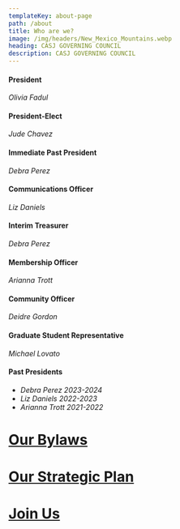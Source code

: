 ```yaml
---
templateKey: about-page
path: /about
title: Who are we?
image: /img/headers/New_Mexico_Mountains.webp
heading: CASJ GOVERNING COUNCIL
description: CASJ GOVERNING COUNCIL
---
```

#### President

*Olivia Fadul*

#### President-Elect

*Jude Chavez*

#### Immediate Past President

*Debra Perez*

#### Communications Officer

*Liz Daniels*

#### **Interim Treasurer**

*Debra Perez*

#### Membership Officer

*Arianna Trott*

#### Community Officer

*D﻿eidre Gordon*

#### Graduate Student Representative

*Michael Lovato*

#### Past Presidents

* *Debra Perez 2023-2024*
* *Liz Daniels 2022-2023*
* *Arianna Trott 2021-2022*

# <a target="_blank" href="https://drive.google.com/file/d/1DWpXNYRD-heND5o2RGRt4OWWXYq8p5Fa/view?usp=sharing">Our Bylaws</a>

# <a target="_blank" href="https://drive.google.com/file/d/1OQ1teAnhuU5VSS-uWqO4RKLf0pW7Ngg2/view?usp=sharing">Our Strategic Plan</a>

# [Join Us](/contact)